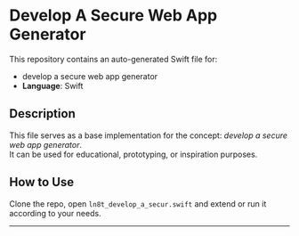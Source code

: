 # Develop A Secure Web App Generator

This repository contains an auto-generated Swift file for:

- develop a secure web app generator
- **Language**: Swift

## Description

This file serves as a base implementation for the concept: *develop a secure web app generator*.  
It can be used for educational, prototyping, or inspiration purposes.

## How to Use

Clone the repo, open `ln8t_develop_a_secur.swift` and extend or run it according to your needs.

---


